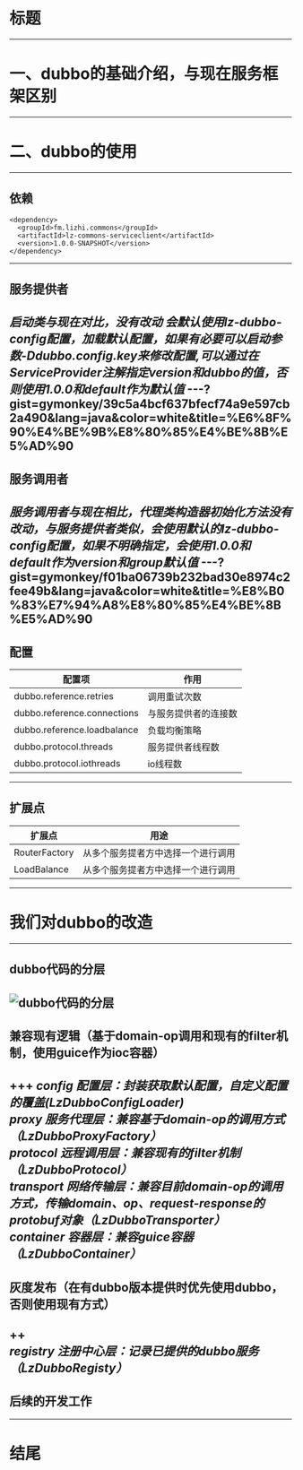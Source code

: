 # 标题
---
# 一、dubbo的基础介绍，与现在服务框架区别
---
# 二、dubbo的使用
---
## 依赖
```
<dependency>
  <groupId>fm.lizhi.commons</groupId>
  <artifactId>lz-commons-serviceclient</artifactId>
  <version>1.0.0-SNAPSHOT</version>
</dependency>
```
---
## 服务提供者  
*启动类与现在对比，没有改动
会默认使用lz-dubbo-config配置，加载默认配置，如果有必要可以启动参数-Ddubbo.config.key来修改配置,可以通过在ServiceProvider注解指定version和dubbo的值，否则使用1.0.0和default作为默认值*
---?gist=gymonkey/39c5a4bcf637bfecf74a9e597cb2a490&lang=java&color=white&title=%E6%8F%90%E4%BE%9B%E8%80%85%E4%BE%8B%E5%AD%90
---  
## 服务调用者
*服务调用者与现在相比，代理类构造器初始化方法没有改动，与服务提供者类似，会使用默认的lz-dubbo-config配置，如果不明确指定，会使用1.0.0和default作为version和group默认值* 
---?gist=gymonkey/f01ba06739b232bad30e8974c2fee49b&lang=java&color=white&title=%E8%B0%83%E7%94%A8%E8%80%85%E4%BE%8B%E5%AD%90
---
 ## 配置
| 配置项 | 作用 |
|----------|----------|
|dubbo.reference.retries|调用重试次数|
|dubbo.reference.connections|与服务提供者的连接数|
|dubbo.reference.loadbalance|负载均衡策略|
|dubbo.protocol.threads|服务提供者线程数|
|dubbo.protocol.iothreads|io线程数|
---
## 扩展点
|扩展点|用途|
|---|----|
|RouterFactory|从多个服务提者方中选择一个进行调用|
|LoadBalance|从多个服务提者方中选择一个进行调用|
---
# 我们对dubbo的改造
---
## dubbo代码的分层
![dubbo代码的分层](http://wx2.sinaimg.cn/mw690/0060lm7Tly1fwdkup8d7yj30p00iqjx2.jpg)  
---
## 兼容现有逻辑（基于domain-op调用和现有的filter机制，使用guice作为ioc容器）  
+++
*config 配置层：封装获取默认配置，自定义配置的覆盖(LzDubboConfigLoader)*  
*proxy 服务代理层：兼容基于domain-op的调用方式（LzDubboProxyFactory）*  
*protocol 远程调用层：兼容现有的filter机制（LzDubboProtocol）*  
*transport 网络传输层：兼容目前domain-op的调用方式，传输domain、op、request-response的protobuf对象（LzDubboTransporter）*  
*container 容器层：兼容guice容器（LzDubboContainer）*
---  
## 灰度发布（在有dubbo版本提供时优先使用dubbo，否则使用现有方式）
++  
*registry 注册中心层：记录已提供的dubbo服务（LzDubboRegisty）*
---
## 后续的开发工作
---
# 结尾
